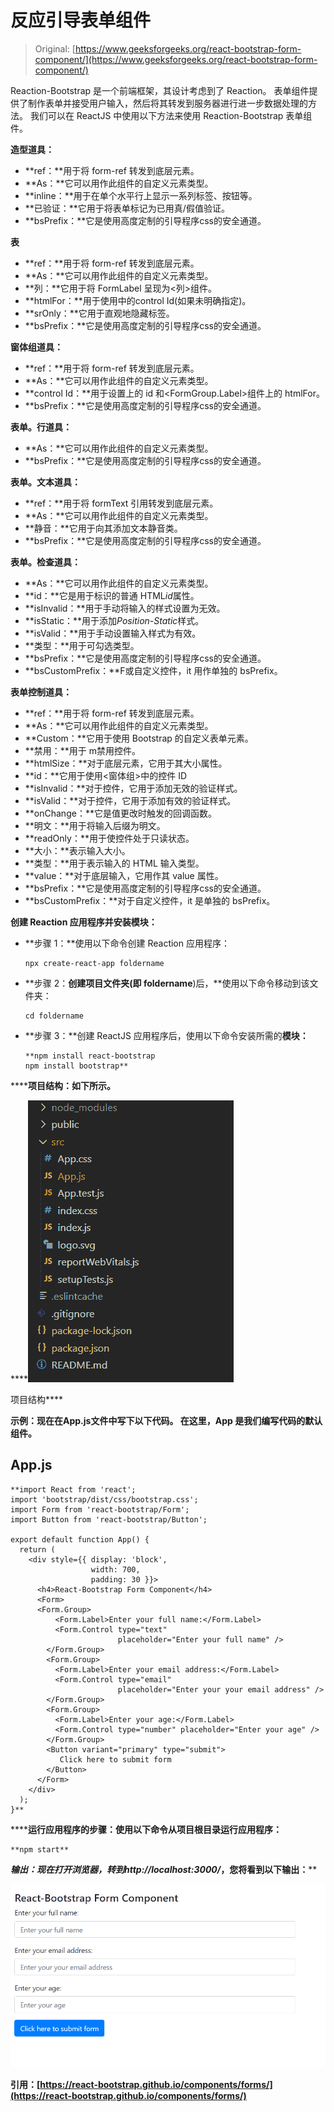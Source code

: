 # 反应引导表单组件

> Original: [https://www.geeksforgeeks.org/react-bootstrap-form-component/](https://www.geeksforgeeks.org/react-bootstrap-form-component/)

Reaction-Bootstrap 是一个前端框架，其设计考虑到了 Reaction。 表单组件提供了制作表单并接受用户输入，然后将其转发到服务器进行进一步数据处理的方法。 我们可以在 ReactJS 中使用以下方法来使用 Reaction-Bootstrap 表单组件。

**造型道具：**

*   **ref：**用于将 form-ref 转发到底层元素。
*   **As：**它可以用作此组件的自定义元素类型。
*   **inline：**用于在单个水平行上显示一系列标签、按钮等。
*   **已验证：**它用于将表单标记为已用真/假值验证。
*   **bsPrefix：**它是使用高度定制的引导程序css的安全通道。

**表**

*   **ref：**用于将 form-ref 转发到底层元素。
*   **As：**它可以用作此组件的自定义元素类型。
*   **列：**它用于将 FormLabel 呈现为<列>组件。
*   **htmlFor：**用于使用<FormGroup>中的control Id(如果未明确指定)。
*   **srOnly：**它用于直观地隐藏标签。
*   **bsPrefix：**它是使用高度定制的引导程序css的安全通道。

**窗体组道具：**

*   **ref：**用于将 form-ref 转发到底层元素。
*   **As：**它可以用作此组件的自定义元素类型。
*   **control Id：**用于设置<FormControl>上的 id 和<FormGroup.Label>组件上的 htmlFor。
*   **bsPrefix：**它是使用高度定制的引导程序css的安全通道。

**表单。行道具：**

*   **As：**它可以用作此组件的自定义元素类型。
*   **bsPrefix：**它是使用高度定制的引导程序css的安全通道。

**表单。文本道具：**

*   **ref：**用于将 formText 引用转发到底层元素。
*   **As：**它可以用作此组件的自定义元素类型。
*   **静音：**它用于向其添加文本静音类。
*   **bsPrefix：**它是使用高度定制的引导程序css的安全通道。

**表单。检查道具：**

*   **As：**它可以用作此组件的自定义元素类型。
*   **id：**它是用于标识的普通 HTML*id*属性。
*   **isInvalid：**用于手动将输入的样式设置为无效。
*   **isStatic：**用于添加*Position-Static*样式。
*   **isValid：**用于手动设置输入样式为有效。
*   **类型：**用于可勾选类型。
*   **bsPrefix：**它是使用高度定制的引导程序css的安全通道。
*   **bsCustomPrefix：**F或自定义控件，it 用作单独的 bsPrefix。

**表单控制道具：**

*   **ref：**用于将 form-ref 转发到底层元素。
*   **As：**它可以用作此组件的自定义元素类型。
*   **Custom：**它用于使用 Bootstrap 的自定义表单元素。
*   **禁用：**用于 m禁用控件。
*   **htmlSize：**对于底层元素，它用于其大小属性。
*   **id：**它用于使用<窗体组>中的控件 ID
*   **isInvalid：**对于控件，它用于添加无效的验证样式。
*   **isValid：**对于控件，它用于添加有效的验证样式。
*   **onChange：**它是值更改时触发的回调函数。
*   **明文：**用于将输入后缀为明文。
*   **readOnly：**用于使控件处于只读状态。
*   **大小：**表示输入大小。
*   **类型：**用于表示输入的 HTML 输入类型。
*   **value：**对于底层输入，它用作其 value 属性。
*   **bsPrefix：**它是使用高度定制的引导程序css的安全通道。
*   **bsCustomPrefix：**对于自定义控件，it 是单独的 bsPrefix。

**创建 Reaction 应用程序并安装模块：**

*   **步骤 1：**使用以下命令创建 Reaction 应用程序：

    ```
    npx create-react-app foldername
    ```

*   **步骤 2：**创建项目文件夹(即 foldername**)后，**使用以下命令移动到该文件夹：

    ```
    cd foldername
    ```

*   **步骤 3：**创建 ReactJS 应用程序后，使用以下命令安装所需的****模块：****

    ```
    **npm install react-bootstrap 
    npm install bootstrap**
    ```

******项目结构：**如下所示。****

****![](img/f04ae0d8b722a9fff0bd9bd138b29c23.png)

项目结构**** 

******示例：**现在在**App.js**文件中写下以下代码。 在这里，App 是我们编写代码的默认组件。****

## ****App.js****

```
**import React from 'react';
import 'bootstrap/dist/css/bootstrap.css';
import Form from 'react-bootstrap/Form';
import Button from 'react-bootstrap/Button';

export default function App() {
  return (
    <div style={{ display: 'block', 
                  width: 700, 
                  padding: 30 }}>
      <h4>React-Bootstrap Form Component</h4>
      <Form>
      <Form.Group>
          <Form.Label>Enter your full name:</Form.Label>
          <Form.Control type="text" 
                        placeholder="Enter your full name" />
        </Form.Group>
        <Form.Group>
          <Form.Label>Enter your email address:</Form.Label>
          <Form.Control type="email" 
                        placeholder="Enter your your email address" />
        </Form.Group>
        <Form.Group>
          <Form.Label>Enter your age:</Form.Label>
          <Form.Control type="number" placeholder="Enter your age" />
        </Form.Group>
        <Button variant="primary" type="submit">
           Click here to submit form
        </Button>
      </Form>
    </div>
  );
}**
```

******运行应用程序的步骤：**使用以下命令从项目根目录运行应用程序：****

```
**npm start**
```

******输出：**现在打开浏览器，转到***http://localhost:3000/***，您将看到以下输出：****

****![](img/1ad7e218bbc5ed2ab3ac3792bf6c431b.png)****

******引用：**[https://react-bootstrap.github.io/components/forms/](https://react-bootstrap.github.io/components/forms/)****